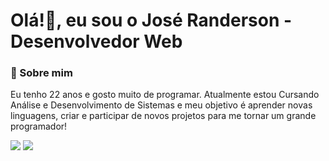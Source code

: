 # Olá!👋, eu sou o José Randerson - Desenvolvedor Web

### 🧑 Sobre mim
Eu tenho 22 anos e gosto muito de programar. Atualmente estou Cursando Análise e Desenvolvimento de Sistemas e meu objetivo é aprender novas linguagens, criar e participar de novos projetos para me tornar um grande programador!

[![](https://img.shields.io/badge/LinkedIn-0077B5?style=for-the-badge&logo=linkedin&logoColor=white)]([https://www.linkedin.com/in/jos%C3%A9-randerson-santos-da-silva-708b3215a/](https://www.linkedin.com/in/jos%C3%A9-randerson-santos-da-silva-708b3215a)/) [![](https://img.shields.io/badge/Gmail-D14836?style=for-the-badge&logo=gmail&logoColor=white)](randerson.ghoul@gmail.com)


